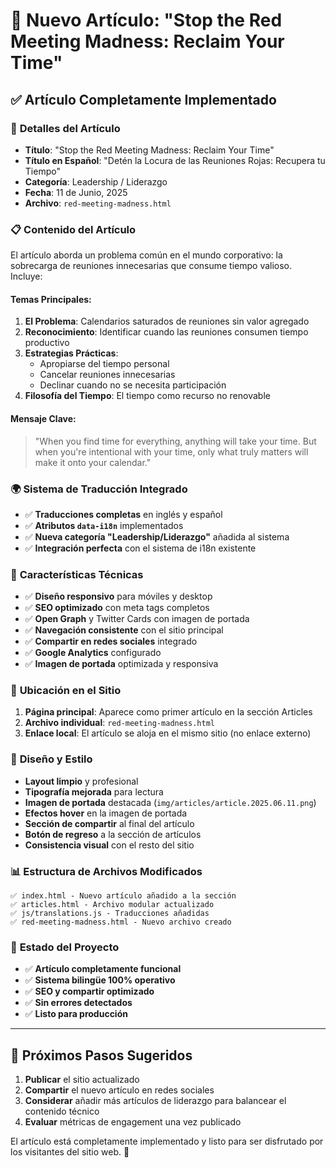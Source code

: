 # 📝 Nuevo Artículo: "Stop the Red Meeting Madness: Reclaim Your Time"

## ✅ **Artículo Completamente Implementado**

### 🎯 **Detalles del Artículo**
- **Título**: "Stop the Red Meeting Madness: Reclaim Your Time"
- **Título en Español**: "Detén la Locura de las Reuniones Rojas: Recupera tu Tiempo"
- **Categoría**: Leadership / Liderazgo
- **Fecha**: 11 de Junio, 2025
- **Archivo**: `red-meeting-madness.html`

### 📋 **Contenido del Artículo**
El artículo aborda un problema común en el mundo corporativo: la sobrecarga de reuniones innecesarias que consume tiempo valioso. Incluye:

#### **Temas Principales:**
1. **El Problema**: Calendarios saturados de reuniones sin valor agregado
2. **Reconocimiento**: Identificar cuando las reuniones consumen tiempo productivo
3. **Estrategias Prácticas**:
   - Apropiarse del tiempo personal
   - Cancelar reuniones innecesarias
   - Declinar cuando no se necesita participación
4. **Filosofía del Tiempo**: El tiempo como recurso no renovable

#### **Mensaje Clave:**
> "When you find time for everything, anything will take your time. But when you're intentional with your time, only what truly matters will make it onto your calendar."

### 🌍 **Sistema de Traducción Integrado**
- ✅ **Traducciones completas** en inglés y español
- ✅ **Atributos `data-i18n`** implementados
- ✅ **Nueva categoría "Leadership/Liderazgo"** añadida al sistema
- ✅ **Integración perfecta** con el sistema de i18n existente

### 📱 **Características Técnicas**
- ✅ **Diseño responsivo** para móviles y desktop
- ✅ **SEO optimizado** con meta tags completos
- ✅ **Open Graph** y Twitter Cards con imagen de portada
- ✅ **Navegación consistente** con el sitio principal
- ✅ **Compartir en redes sociales** integrado
- ✅ **Google Analytics** configurado
- ✅ **Imagen de portada** optimizada y responsiva

### 🔗 **Ubicación en el Sitio**
1. **Página principal**: Aparece como primer artículo en la sección Articles
2. **Archivo individual**: `red-meeting-madness.html`
3. **Enlace local**: El artículo se aloja en el mismo sitio (no enlace externo)

### 🎨 **Diseño y Estilo**
- **Layout limpio** y profesional
- **Tipografía mejorada** para lectura
- **Imagen de portada** destacada (`img/articles/article.2025.06.11.png`)
- **Efectos hover** en la imagen de portada
- **Sección de compartir** al final del artículo
- **Botón de regreso** a la sección de artículos
- **Consistencia visual** con el resto del sitio

### 📊 **Estructura de Archivos Modificados**
```
✅ index.html - Nuevo artículo añadido a la sección
✅ articles.html - Archivo modular actualizado
✅ js/translations.js - Traducciones añadidas
✅ red-meeting-madness.html - Nuevo archivo creado
```

### 🚀 **Estado del Proyecto**
- ✅ **Artículo completamente funcional**
- ✅ **Sistema bilingüe 100% operativo**
- ✅ **SEO y compartir optimizado**
- ✅ **Sin errores detectados**
- ✅ **Listo para producción**

---

## 🎯 **Próximos Pasos Sugeridos**
1. **Publicar** el sitio actualizado
2. **Compartir** el nuevo artículo en redes sociales
3. **Considerar** añadir más artículos de liderazgo para balancear el contenido técnico
4. **Evaluar** métricas de engagement una vez publicado

El artículo está completamente implementado y listo para ser disfrutado por los visitantes del sitio web. 🎉
